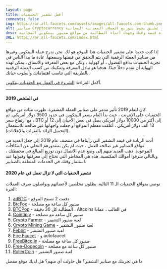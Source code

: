 ```yaml
---
layout: page
title: أفضل تشفير الحنفيات
comments: false
img: https://ar.all-faucets.com/assets/images/all-faucets.com-thumb.png
alt: صنابير Cryptocurrency هي أنظمة مكافأة في شكل موقع ويب أو تطبيق يقوم بتوزيع العملات المعدنية المجانية.
desc: إذا كنت جديدا على تشفير الحنفيات هذا الموقع هو لك. تعرّف على كيفية زيادة قيمة وقتك وجهدك أثناء المطالبة من مواقع صنبور بيتكوين المجانية.
URL: https://ar.all-faucets.com/index.html
---
```

<link rel="stylesheet" href="https://cdnjs.cloudflare.com/ajax/libs/normalize/5.0.0/normalize.min.css">

إذا كنت جديدا على تشفير الحنفيات هذا الموقع هو لك. نحن ندرج عملة البيتكوين وغيرها من صنابير العملة الرقمية التي يتم التحقق من قيمتها وسمعتها. عادة ما يبدأ الناس في تجربة الحنفيات بدافع الفضول ، أو كهواية ، ولكن مع بعض المعرفة والاتساق ، يمكن لهذه الهواية أن تقدم دخلاً جيدًا. هدفنا هو تبادل المعرفة وتمكينك من كسب العملة الرقمية بالطريقة التي تناسب اهتماماتك وأسلوب حياتك.

أكمل القراءة: <a href="/الشروع في العمل مع الحنفيات بيتكوين">الشروع في العمل مع الحنفيات بيتكوين</a>.

---
#### 2019 في الملخص

كان للعام 2019 تأثير مدمر على صنابير العملة المشفرة. ظهرت مئات من مواقع الحنفيات على الإنترنت ، حيث بدأ العام بسعر البيتكوين في حدود 3500 دولار أمريكي. ثم ، مع ارتفاع سعر BTC إلى أكثر من 10000 دولار أمريكي يصل في بعض الأحيان إلى 12 أو 13 ألف دولار أمريكي ، أغلقت معظم المواقع أو جعلت واجهاتها غير صالحة للاستعمال (التحميل الزائد بالنقرات والإعلانات).

أدت الزيادة في قيمة التشفير التي رأيناها في منتصف عام 2019 إلى جعل العديد من مواقع الصنابير غير صالحة للعمل ، حيث لم يكن بمقدورهم التخلي عن المكافآت الموعودة. ذهب العديد منهم إلى وضع عدم الاتصال دون توزيع المبالغ في محفظتك ، وبالتالي سرقوا أموالك المكتسبة. هذه هي المخاطر التي تحتاج إلى معرفتها وقبولها عند استثمار وقتك في الخدمات المتعلقة بالصنابير.

#### تشفير الحنفيات التي لا تزال تعمل في عام 2020

نوصي بمواقع الحنفيات الـ 11 التالية. يظلون مخلصين لأعضائهم ويواصلون صرف العملات الحرة:

1. <a href="http://bit.ly/www-adbtc" target="_blank">adBTC</a> - دفعت 2 تصفح الموقع
2. <a href="http://bit.ly/www-btcfox" target="_blank">BtcFox</a> - صنبور كل ساعة مع مصلحة
3. <a href="http://bit.ly/www-btcpop" target="_blank">BTCPop</a> - المطالبة كل 30 دقيقة ، Altcoins في الغالب ، عمادا
4. <a href="http://bit.ly/www-cointiply" target="_blank">Cointiply</a> - صنبور كل ساعة مع مصلحة
5. <a href="http://bit.ly/www-cryptofarmer" target="_blank">Crypto Farmer</a> - لعبة صنبور التشفير
6. <a href="http://bit.ly/www-cryptomininggame" target="_blank">Crypto Mining Game</a> - لعبة صنبور التشفير
7. <a href="http://bit.ly/www-febbit" target="_blank">Febbit</a> - لعبة صنبور التشفير
8. <a href="http://bit.ly/www-firefaucet" target="_blank">Fire Faucet</a> - و autofaucet
9. <a href="http://bit.ly/www-freebitcoin" target="_blank">FreeBitco.in</a> - صنبور كل ساعة مع مصلحة
10. <a href="http://bit.ly/www-free-dogecoin" target="_blank">Free-Dogecoin</a> - صنبور كل ساعة مع مصلحة
11. <a href="http://bit.ly/www-rollercoin" target="_blank">RollerCoin</a> - لعبة صنبور التشفير

ما هي تجربتك مع صنابير التشفير؟ هل حاولت أي منهم؟ هل لديك موقع مفضل

<div id="commento"></div>
<script src="https://cdn.commento.io/js/commento.js"></script>

